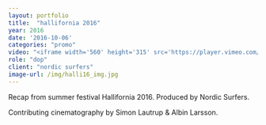 ```yaml
---
layout: portfolio
title:  "hallifornia 2016"
year: 2016
date: '2016-10-06'
categories: "promo"
video: "<iframe width='560' height='315' src='https://player.vimeo.com/video/189618430?title=0&byline=0&portrait=0' frameborder='0' allowfullscreen></iframe>"
role: "dop"
client: "nordic surfers"
image-url: /img/halli16_img.jpg
---
```


Recap from summer festival Hallifornia 2016. Produced by Nordic Surfers.

Contributing cinematography by Simon Lautrup & Albin Larsson.
